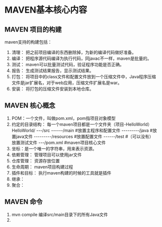 # MAVEN基本核心内容

## MAVEN 项目的构建

maven支持的构建包括：

1. 清理： 把之前项目编译的东西删除掉，为新的编译代码做好准备。
2. 编译： 把程序源代码编译为执行代码，同javac不一样，maven是批量的。
3. 测试： maven可以批量测试代码，验证程序功能是否正确。
4. 报告： 生成测试结果报告，显示测试结果。
5. 打包： 将项目中的class文件和配置文件放到一个压缩文件中，Java程序压缩文件是jar扩展名，对于web应用，压缩文件扩展名是war。
6. 安装： 将打包的压缩文件安装到本地仓库。

## MAVEN 核心概念

1. POM：一个文件，叫做pom.xml，pom指项目对象模型
2. 约定的目录结构：
   每一个maven项目都是一个文件夹（项目-HelloWorld）
   HelloWorld/
   ---/src
   ------/main       #放置主程序和配置文件
   ---------/java    #放置java文件
   ---------/resources      #放置配置文件
   ------/test        #（可以没有）放置测试文件
   ---/pom.xml      #maven项目核心文件
3. 坐标：是一个唯一的字符串，用来表示资源。
4. 依赖管理： 管理项目可以使用jar文件
5. 仓库管理： 资源存放位置
6. 生命周期： maven项目构建过程
7. 插件和目标： 执行maven构建的时候的工具就是插件
8. 继承：
9. 聚合：

## MAVEN 命令

1. mvn compile
   编译src/main目录下的所有Java文件
2.
